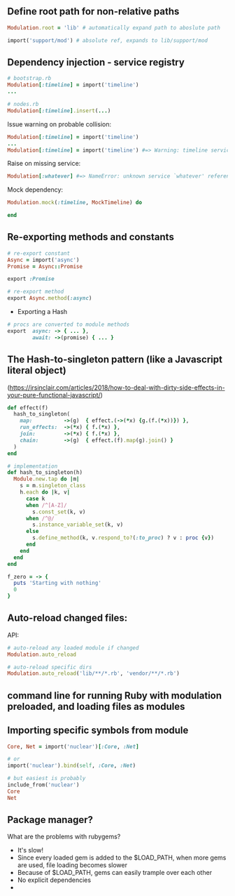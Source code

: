## Define root path for non-relative paths

```ruby
Modulation.root = 'lib' # automatically expand path to aboslute path

import('support/mod') # absolute ref, expands to lib/support/mod
```

## Dependency injection - service registry

```ruby
# bootstrap.rb
Modulation[:timeline] = import('timeline')
...

# nodes.rb
Modulation[:timeline].insert(...)
```

Issue warning on probable collision:

```ruby
Modulation[:timeline] = import('timeline')
...
Modulation[:timeline] = import('timeline') #=> Warning: timeline service already set
```

Raise on missing service:

```ruby
Modulation[:whatever] #=> NameError: unknown service `whatever' referenced
```

Mock dependency:

```ruby
Modulation.mock(:timeline, MockTimeline) do

end
```

## Re-exporting methods and constants

```ruby
# re-export constant
Async = import('async')
Promise = Async::Promise

export :Promise

# re-export method
export Async.method(:async)
```

* Exporting a Hash

```ruby
# procs are converted to module methods
export  async: -> { ... },
        await: ->(promise) { ... }
```

## The Hash-to-singleton pattern (like a Javascript literal object)
(https://jrsinclair.com/articles/2018/how-to-deal-with-dirty-side-effects-in-your-pure-functional-javascript/)

```ruby
def effect(f)
  hash_to_singleton(
    map:          ->(g)  { effect.(->(*x) {g.(f.(*x))}) },
    run_effects:  ->(*x) { f.(*x) },
    join:         ->(*x) { f.(*x) },
    chain:        ->(g)  { effect.(f).map(g).join() }
  )
end

# implementation
def hash_to_singleton(h)
  Module.new.tap do |m|
    s = m.singleton_class
    h.each do |k, v|
      case k
      when /^[A-Z]/
        s.const_set(k, v)
      when /^@/
        s.instance_variable_set(k, v)
      else
        s.define_method(k, v.respond_to?(:to_proc) ? v : proc {v})
      end
    end
  end
end

f_zero = -> {
  puts 'Starting with nothing'
  0
}
```

## Auto-reload changed files:

API:

```ruby
# auto-reload any loaded module if changed
Modulation.auto_reload

# auto-reload specific dirs
Modulation.auto_reload('lib/**/*.rb', 'vendor/**/*.rb')
```

## command line for running Ruby with modulation preloaded, and loading files as modules

## Importing specific symbols from module

```ruby
Core, Net = import('nuclear')[:Core, :Net]

# or
import('nuclear').bind(self, :Core, :Net)

# but easiest is probably
include_from('nuclear')
Core
Net

```

## Package manager?

What are the problems with rubygems?

- It's slow!
- Since every loaded gem is added to the $LOAD_PATH, when more gems are used, file loading becomes slower
- Because of $LOAD_PATH, gems can easily trample over each other
- No explicit dependencies
- 